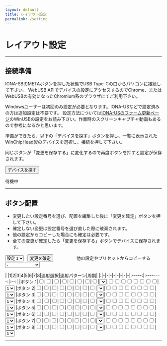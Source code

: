 ```yaml
---
layout: default
title: レイアウト設定
permalink: /setting
---
```

# レイアウト設定
---
## 接続準備
IONA-SBのMETAボタンを押した状態でUSB Type-Cの口からパソコンに接続して下さい。
WebUSB APIでデバイスの設定にアクセスするのでChrome、またはWebUSBの有効になったChromium系のブラウザにてご利用下さい。

Windowsユーザーは初回のみ設定が必要となります。IONA-USなどで設定済みの方は追加設定は不要です。
設定方法については[IONA-USのファーム更新ページ](https://toyoshim.github.io/iona-us/firmware)のWinUSBの設定をお読み下さい。作業時のスクリーンキャプチャ動画もあるので参考になるかと思います。

準備ができたら、以下の「デバイスを探す」ボタンを押し、一覧に表示されたWinChipHead製のデバイスを選択し、接続を押して下さい。

同じボタンが「変更を保存する」に変化するので再度ボタンを押すと設定が保存されます。

<button id="button" onclick="connect();">デバイスを探す</button>
<pre id="status">待機中</pre>

---
## ボタン配置
- 変更したい設定番号を選び、配置を編集した後に「変更を確定」ボタンを押して下さい。
- 確定しない変更は設定番号を選び直した際に破棄されます。
- 他の設定からコピーした場合にも確定は必要です。
- 全ての変更が確定したら「変更を保存する」ボタンでデバイスに保存されます。

<select id="select"><option>設定 1</option><option>設定 2</option><option>設定 3</option><option>設定 4</option><option>設定 5</option><option>設定 6</option><option>設定 7</option><option>設定 8</option></select>
&nbsp;
<button id="store" onclick="decide();">変更を確定</button>
&nbsp;&nbsp;&nbsp;&nbsp;&nbsp;&nbsp;&nbsp;&nbsp;
&nbsp;&nbsp;&nbsp;&nbsp;&nbsp;&nbsp;&nbsp;&nbsp;
他の設定やプリセットからコピーする
<select id="copy"><option>-</option><option>設定 1</option><option>設定 2</option><option>設定 3</option><option>設定 4</option><option>設定 5</option><option>設定 6</option><option>設定 7</option><option>設定 8</option><option>8ボタン</option><option>4/6ボタン</option><option>4ボタン30連射</option><option>4ボタン15連射</option><option>4ボタン12連射</option><option>4ボタン10連射</option></select>

| |1|2|3|4|5|6|7|8|連射選択|連射パターン|周期|
|:|-|-|-|-|-|-|-|-|:-----:|:--------:|:--:|
|ボタン 1|<input type="checkbox" id="b11">|<input type="checkbox" id="b12">|<input type="checkbox" id="b13">|<input type="checkbox" id="b14">|<input type="checkbox" id="b15">|<input type="checkbox" id="b16">|<input type="checkbox" id="b17">|<input type="checkbox" id="b18">|<select id="rp1"></select>|<input type="checkbox" id="p11"><input type="checkbox" id="p12"><input type="checkbox" id="p13"><input type="checkbox" id="p14"><input type="checkbox" id="p15"><input type="checkbox" id="p16"><input type="checkbox" id="p17"><input type="checkbox" id="p18">|<select id="rm1"><option>1</option><option>2</option><option>3</option><option>4</option><option>5</option><option>6</option><option>7</option><option>8</option></select>
|ボタン 2|<input type="checkbox" id="b21">|<input type="checkbox" id="b22">|<input type="checkbox" id="b23">|<input type="checkbox" id="b24">|<input type="checkbox" id="b25">|<input type="checkbox" id="b26">|<input type="checkbox" id="b27">|<input type="checkbox" id="b28">|<select id="rp2"></select>|<input type="checkbox" id="p21"><input type="checkbox" id="p22"><input type="checkbox" id="p23"><input type="checkbox" id="p24"><input type="checkbox" id="p25"><input type="checkbox" id="p26"><input type="checkbox" id="p27"><input type="checkbox" id="p28">|<select id="rm2"><option>1</option><option>2</option><option>3</option><option>4</option><option>5</option><option>6</option><option>7</option><option>8</option></select>
|ボタン 3|<input type="checkbox" id="b31">|<input type="checkbox" id="b32">|<input type="checkbox" id="b33">|<input type="checkbox" id="b34">|<input type="checkbox" id="b35">|<input type="checkbox" id="b36">|<input type="checkbox" id="b37">|<input type="checkbox" id="b38">|<select id="rp3"></select>|<input type="checkbox" id="p31"><input type="checkbox" id="p32"><input type="checkbox" id="p33"><input type="checkbox" id="p34"><input type="checkbox" id="p35"><input type="checkbox" id="p36"><input type="checkbox" id="p37"><input type="checkbox" id="p38">|<select id="rm3"><option>1</option><option>2</option><option>3</option><option>4</option><option>5</option><option>6</option><option>7</option><option>8</option></select>
|ボタン 4|<input type="checkbox" id="b41">|<input type="checkbox" id="b42">|<input type="checkbox" id="b43">|<input type="checkbox" id="b44">|<input type="checkbox" id="b45">|<input type="checkbox" id="b46">|<input type="checkbox" id="b47">|<input type="checkbox" id="b48">|<select id="rp4"></select>|<input type="checkbox" id="p41"><input type="checkbox" id="p42"><input type="checkbox" id="p43"><input type="checkbox" id="p44"><input type="checkbox" id="p45"><input type="checkbox" id="p46"><input type="checkbox" id="p47"><input type="checkbox" id="p48">|<select id="rm4"><option>1</option><option>2</option><option>3</option><option>4</option><option>5</option><option>6</option><option>7</option><option>8</option></select>
|ボタン 5|<input type="checkbox" id="b51">|<input type="checkbox" id="b52">|<input type="checkbox" id="b53">|<input type="checkbox" id="b54">|<input type="checkbox" id="b55">|<input type="checkbox" id="b56">|<input type="checkbox" id="b57">|<input type="checkbox" id="b58">|<select id="rp5"></select>|<input type="checkbox" id="p51"><input type="checkbox" id="p52"><input type="checkbox" id="p53"><input type="checkbox" id="p54"><input type="checkbox" id="p55"><input type="checkbox" id="p56"><input type="checkbox" id="p57"><input type="checkbox" id="p58">|<select id="rm5"><option>1</option><option>2</option><option>3</option><option>4</option><option>5</option><option>6</option><option>7</option><option>8</option></select>
|ボタン 6|<input type="checkbox" id="b61">|<input type="checkbox" id="b62">|<input type="checkbox" id="b63">|<input type="checkbox" id="b64">|<input type="checkbox" id="b65">|<input type="checkbox" id="b66">|<input type="checkbox" id="b67">|<input type="checkbox" id="b68">|<select id="rp6"></select>|<input type="checkbox" id="p61"><input type="checkbox" id="p62"><input type="checkbox" id="p63"><input type="checkbox" id="p64"><input type="checkbox" id="p65"><input type="checkbox" id="p66"><input type="checkbox" id="p67"><input type="checkbox" id="p68">|<select id="rm6"><option>1</option><option>2</option><option>3</option><option>4</option><option>5</option><option>6</option><option>7</option><option>8</option></select>
|ボタン 7|<input type="checkbox" id="b71">|<input type="checkbox" id="b72">|<input type="checkbox" id="b73">|<input type="checkbox" id="b74">|<input type="checkbox" id="b75">|<input type="checkbox" id="b76">|<input type="checkbox" id="b77">|<input type="checkbox" id="b78">|<select id="rp7"></select>|<input type="checkbox" id="p71"><input type="checkbox" id="p72"><input type="checkbox" id="p73"><input type="checkbox" id="p74"><input type="checkbox" id="p75"><input type="checkbox" id="p76"><input type="checkbox" id="p77"><input type="checkbox" id="p78">|<select id="rm7"><option>1</option><option>2</option><option>3</option><option>4</option><option>5</option><option>6</option><option>7</option><option>8</option></select>
|ボタン 8|<input type="checkbox" id="b81">|<input type="checkbox" id="b82">|<input type="checkbox" id="b83">|<input type="checkbox" id="b84">|<input type="checkbox" id="b85">|<input type="checkbox" id="b86">|<input type="checkbox" id="b87">|<input type="checkbox" id="b88">|<select id="rp8"></select>|<input type="checkbox" id="p81"><input type="checkbox" id="p82"><input type="checkbox" id="p83"><input type="checkbox" id="p84"><input type="checkbox" id="p85"><input type="checkbox" id="p86"><input type="checkbox" id="p87"><input type="checkbox" id="p88">|<select id="rm8"><option>1</option><option>2</option><option>3</option><option>4</option><option>5</option><option>6</option><option>7</option><option>8</option></select>

---
<script>
for (let i = 0; i < 8; ++i) {
  let select = document.getElementById('rp' + (i + 1).toString());
  for (let j = 0; j < 12; ++j) {
    const text = [
      'なし',
      '30連射（表）',
      '30連射（裏）',
      '20連射（表）',
      '20連射（裏）',
      '15連射（表）',
      '15連射（裏）',
      '12連射（表）',
      '12連射（裏）',
      '10連射（表）',
      '10連射（裏）',
      'カスタム',
    ];
    let opt = document.createElement('option');
    opt.innerText = text[j];
    select.appendChild(opt);
  }
}
</script>

<script src="https://toyoshim.github.io/CH559Flasher.js/CH559Flasher.js"></script>
<script>
let flasher = null;
let preset = [
  0x80, 0x00, 0x40, 0x00, 0x20, 0x00, 0x10, 0x00, 0x08, 0x00, 0x04, 0x00, 0x02, 0x00, 0x01, 0x00, 0x00, 0x80, 0x00, 0x40, 0x00, 0x20, 0x00, 0x10, 0x00, 0x08, 0x00, 0x04, 0x00, 0x02, 0x00, 0x01, 0xff, 0xff, 0xff, 0xff, 0xff, 0xff, 0xff, 0xff, 0xff, 0xff, 0xff, 0xff, 0xff, 0xff, 0xff, 0xff, 0xff, 0xff, 0xff, 0xff, 0xff, 0xff, 0xff, 0xff, 0xff, 0xff, 0xff, 0xff, 0xff, 0xff, 0xff, 0xff,
  0x80, 0x00, 0x40, 0x00, 0x20, 0x00, 0x10, 0x00, 0x08, 0x00, 0x04, 0x00, 0x02, 0x00, 0x01, 0x00, 0x00, 0x80, 0x00, 0x40, 0x00, 0x40, 0x00, 0x20, 0x00, 0x10, 0x00, 0x00, 0x00, 0x02, 0x00, 0x01, 0xff, 0xff, 0xff, 0xff, 0xff, 0xff, 0xff, 0xff, 0xff, 0xff, 0xff, 0xff, 0xff, 0xff, 0xff, 0xff, 0xff, 0xff, 0xff, 0xff, 0xff, 0xff, 0xff, 0xff, 0xff, 0xff, 0xff, 0xff, 0xff, 0xff, 0xff, 0xff,
  0x80, 0x00, 0x40, 0x00, 0x20, 0x00, 0x10, 0x00, 0x08, 0x00, 0x04, 0x00, 0x02, 0x00, 0x01, 0x00, 0x00, 0x80, 0x00, 0x40, 0x02, 0x00, 0x01, 0x00, 0x00, 0x80, 0x00, 0x40, 0x00, 0x02, 0x00, 0x01, 0xff, 0xff, 0xff, 0xff, 0xff, 0xff, 0xff, 0xff, 0xff, 0xff, 0xff, 0xff, 0xff, 0xff, 0xff, 0xff, 0xff, 0xff, 0xff, 0xff, 0xaa, 0xff, 0xaa, 0xff, 0xaa, 0xff, 0xaa, 0xff, 0xff, 0xff, 0xff, 0xff,
  0x80, 0x00, 0x40, 0x00, 0x20, 0x00, 0x10, 0x00, 0x08, 0x00, 0x04, 0x00, 0x02, 0x00, 0x01, 0x00, 0x00, 0x80, 0x00, 0x40, 0x02, 0x00, 0x01, 0x00, 0x00, 0x80, 0x00, 0x40, 0x00, 0x02, 0x00, 0x01, 0xff, 0xff, 0xff, 0xff, 0xff, 0xff, 0xff, 0xff, 0xff, 0xff, 0xff, 0xff, 0xff, 0xff, 0xff, 0xff, 0xff, 0xff, 0xff, 0xff, 0xcc, 0xff, 0xcc, 0xff, 0xcc, 0xff, 0xcc, 0xff, 0xff, 0xff, 0xff, 0xff,
  0x80, 0x00, 0x40, 0x00, 0x20, 0x00, 0x10, 0x00, 0x08, 0x00, 0x04, 0x00, 0x02, 0x00, 0x01, 0x00, 0x00, 0x80, 0x00, 0x40, 0x02, 0x00, 0x01, 0x00, 0x00, 0x80, 0x00, 0x40, 0x00, 0x02, 0x00, 0x01, 0xff, 0xff, 0xff, 0xff, 0xff, 0xff, 0xff, 0xff, 0xff, 0xff, 0xff, 0xff, 0xff, 0xff, 0xff, 0xff, 0xff, 0xff, 0xff, 0xff, 0xc0, 0xf8, 0xc0, 0xf8, 0xc0, 0xf8, 0xc0, 0xf8, 0xff, 0xff, 0xff, 0xff,
  0x80, 0x00, 0x40, 0x00, 0x20, 0x00, 0x10, 0x00, 0x08, 0x00, 0x04, 0x00, 0x02, 0x00, 0x01, 0x00, 0x00, 0x80, 0x00, 0x40, 0x02, 0x00, 0x01, 0x00, 0x00, 0x80, 0x00, 0x40, 0x00, 0x02, 0x00, 0x01, 0xff, 0xff, 0xff, 0xff, 0xff, 0xff, 0xff, 0xff, 0xff, 0xff, 0xff, 0xff, 0xff, 0xff, 0xff, 0xff, 0xff, 0xff, 0xff, 0xff, 0xe0, 0xfc, 0xe0, 0xfc, 0xe0, 0xfc, 0xe0, 0xfc, 0xff, 0xff, 0xff, 0xff,
];
let presetCount = preset.length / 64;
let data = new Uint8Array(0x400);
let valid = false;

for (let i = 0; i < preset.length; ++i) {
  data[8 + 64 * 8 + i] = preset[i];
}

function setStatus(status) {
  document.getElementById('status').innerText = status;
}

function setButtonStatus(status) {
  document.getElementById('button').innerText = status;
}

async function save() {
  if (!flasher) {
    return;
  }
  if (!await flasher.eraseData().catch(e => {
    setStatus('例外が発生しました、デバイスが接続されているか確認して下さい');
    flasher = null;
    setButtonStatus('デバイスを探す');
    return;
  })) {
    setStatus('エラーが発生しました： ' + flasher.error);
    flasher = null;
    setButtonStatus('デバイスを探す');
    return;
  }
  for (let i = 0; i < 520; i += 52) {
    if (!await flasher.writeDataInRange(i, data.buffer.slice(i, i + 52))) {
      setStatus('エラーが発生しました： ' + flasher.error);
      flasher = null;
      setButtonStatus('デバイスを探す');
      return;
    }
  }
  setStatus('保存しました');
}

async function connect() {
  if (flasher) {
    save();
    return;
  }
  flasher = new CH559Flasher();
  await flasher.connect();
  if (flasher.error) {
    setStatus('エラーが発生しました： ' + flasher.error);
    flasher = null;
    return;
  }
  for (let i = 0; i < 520; i += 52) {
    let buffer = await flasher.readDataInRange(0xf000 + i, 52);
    if (!buffer) {
      setStatus('設定読込中にエラーが発生しました： ' + flasher.error);
      flasher = null;
      return;
    }
    let b8 = new Uint8Array(buffer)
    for (let j = 0; j < 52; ++j) {
      data[i + j] = b8[j];
    }
  }
  if (data[0] != 'I'.charCodeAt(0) ||
      data[1] != 'N'.charCodeAt(0) ||
      data[2] != 'S'.charCodeAt(0) ||
      data[3] != 'B'.charCodeAt(0) ||
      data[4] != 1  ||
      data[5] != 0) {
    setStatus('接続しましたが、IONA-SBの設定データが確認できません');
    flasher = null;
    return;
  }
  setStatus('接続しました（ブートローダー： ' + flasher.bootLoader +
      ' / 設定フォーマット: v' + data[4].toString() + '.' +
      ('0' + data[5].toString()).substr(-2, 2) + ')');
  valid = true;
  setButtonStatus('変更を保存する');
  reflect(0);
}

function reflectButton(index, offset) {
  // Fixup
  data[offset + 0] &= 0x03;
  data[offset + 1] &= 0xfc;

  const indexString = (index + 1).toString();
  const map = (data[offset + 0] << 8) | data[offset + 1];
  for (let i = 0; i < 8; ++i) {
    let id = 'b' + indexString + (i + 1).toString();
    const checkbox = document.getElementById(id);
    if (map & ((0x8000 >> 6) >> i)) {
      checkbox.checked = true;
    } else {
      checkbox.checked = false;
    }
  }
}

const firePatternPreset = [
  [0xff, 0xff],  // N/A
  [0xaa, 0xff],  // 30A
  [0x55, 0xff],  // 30B
  [0x90, 0xfc],  // 20A
  [0x24, 0xfc],  // 20B
  [0xcc, 0xff],  // 15A
  [0x33, 0xff],  // 15B
  [0xc0, 0xf8],  // 12A
  [0x18, 0xf8],  // 12B
  [0xe0, 0xfc],  // 10A
  [0x1c, 0xfc],  // 10B
];
 
function checkPreset(pattern, mask) {
  for (let i = 0; i < firePatternPreset.length; ++i) {
    if (firePatternPreset[i][0] == pattern && firePatternPreset[i][1] == mask) {
      return i;
    }
  }
  return 11;
}

function selectFirePattern(index, preset) {
  if (preset == 11) {
    return;
  }
  setFirePattern(index, firePatternPreset[preset]);
}

function selectFireMask(index, len) {
  for (let i = 0; i < 8; ++i) {
    let id = 'p' + (index + 1).toString() + (i + 1).toString();
    const checkbox = document.getElementById(id);
    if (i < len) {
      checkbox.removeAttribute('disabled');
    } else {
      checkbox.setAttribute('disabled', '');
    }
  }
}

function setFirePattern(index, fire) {
  const indexString = (index + 1).toString();
  const pattern = fire[0];
  const mask = fire[1];
  let len = 0;
  let decided = false;
  for (let i = 0; i < 8; ++i) {
    let id = 'p' + indexString + (i + 1).toString();
    const checkbox = document.getElementById(id);
    if (pattern & (0x80 >> i)) {
      checkbox.checked = true;
    } else {
      checkbox.checked = false;
    }
    if (!len || (!decided && (mask & (0x80 >> i)))) {
      checkbox.removeAttribute('disabled');
      len++;
    } else {
      checkbox.setAttribute('disabled', '');
      decided = true;
    }
  }
  let t = document.getElementById('rm' + indexString);
  len--;
  for (let i = 0; i < 8; ++i) {
    t.children[i].selected = i == len;
  }
  const preset = checkPreset(pattern, mask);
  const target = document.getElementById('rp' + indexString).children[preset];
  if (!target.selected) {
    target.selected = true;
  }
}

function reflect(index) {
  const offset = 8 + 64 * index;

  // START fixup
  data[offset + 0] = 0x80;
  data[offset + 1] = 0x00;
  // SERVICE fixup
  data[offset + 2] = 0x40;
  data[offset + 3] = 0x00;
  // UP fixup
  data[offset + 4] = 0x20;
  data[offset + 5] = 0x00;
  // DOWN fixup
  data[offset + 6] = 0x10;
  data[offset + 7] = 0x00;
  // LEFT fixup
  data[offset + 8] = 0x08;
  data[offset + 9] = 0x00;
  // RIGHT fixup
  data[offset + 10] = 0x04;
  data[offset + 11] = 0x00;

  for (let i = 0; i < 8; ++i) {
    reflectButton(i, offset + 12 + i * 2);
    let fire_offset = offset + 44 + i * 2;
    setFirePattern(i, [data[fire_offset], data[fire_offset + 1]]);
  }
}

function update(index) {
  for (let i = 0; i < 8; ++i) {
    let value = 0;
    let pattern = 0;
    let len = 0;
    let children = document.getElementById('rm' + (i + 1).toString()).children;
    for (let j = 0; j < 8; ++j) {
      let id = 'b' + (i + 1).toString() + (j + 1).toString();
      if (document.getElementById(id).checked) {
        value |= (0x200 >> j);
      }
      id = 'p' + (i + 1).toString() + (j + 1).toString();
      if (document.getElementById(id).checked) {
        pattern |= (0x80 >> j);
      }
      if (children[j].selected) {
        len = j + 1;
      }
    }
    data[8 + 64 * index + 12 + i * 2 + 0] = value >> 8;
    data[8 + 64 * index + 12 + i * 2 + 1] = value & 0xff;
    data[8 + 64 * index + 44 + i * 2 + 0] = pattern;
    data[8 + 64 * index + 44 + i * 2 + 1] = 0xff << (8 - len);
  }
}

function decide() {
  const children = document.getElementById('select').children;
  for (let i = 0; i < 8; ++i) {
    if (children[i].selected) {
      update(i);
      break;
    }
  }
}

// Selct layout.
document.getElementById('select').addEventListener('change', e => {
  for (let i = 0; i < 8; ++i) {
    if (e.target.children[i].selected) {
      reflect(i);
      break;
    }
  }
});

// Copy layout.
document.getElementById('copy').addEventListener('change', e => {
  for (let i = 0; i < (9 + presetCount); ++i) {
    if (e.target.children[i].selected) {
      if (i != 0) {
        reflect(i - 1);
      }
      break;
    }
  }
});

// RapidFire Preset listener.
for (let i = 0; i < 8; ++i) {
  const id = 'rp' + (i + 1).toString();
  document.getElementById(id).addEventListener('change', e => {
    const index = e.target.id.charCodeAt(2) - '1'.charCodeAt(0);
    for (let i = 0; i < e.target.childElementCount; ++i) {
      if (e.target[i].selected) {
        selectFirePattern(index, i);
      }
    }
  });
}

// RapidFire Pattern listener.
for (let i = 0; i < 8; ++i) {
  for (let j = 0; i < 8; ++i) {
    const id = 'p' + (i + 1).toString() + (j + 1).toString();
    document.getElementById(id).addEventListener('change', e => {
      const index = e.target.id.charCodeAt(1) - '1'.charCodeAt(0);
      const id = 'rp' + (index + 1).toString();
      document.getElementById(id).children[11].selected = true;
    });
  }
}

// RapidFire Mask listener.
for (let i = 0; i < 8; ++i) {
  const id = 'rm' + (i + 1).toString();
  document.getElementById(id).addEventListener('change', e => {
    const index = e.target.id.charCodeAt(2) - '1'.charCodeAt(0);
    for (let i = 0; i < e.target.childElementCount; ++i) {
      if (e.target[i].selected) {
        selectFireMask(index, i + 1);
      }
    }
  });
}
</script>